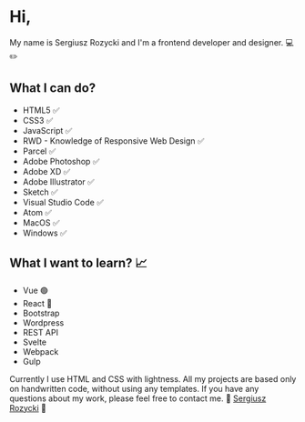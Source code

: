 # Hi, 

My name is Sergiusz Rozycki and I'm a frontend developer and designer. :computer: :pencil2:

## What I can do? 

- HTML5 :white_check_mark:
- CSS3 :white_check_mark:
- JavaScript :white_check_mark:
- RWD - Knowledge of Responsive Web Design :white_check_mark:
- Parcel ✅
- Adobe Photoshop :white_check_mark: 
- Adobe XD :white_check_mark:
- Adobe Illustrator :white_check_mark: 
- Sketch :white_check_mark:
- Visual Studio Code :white_check_mark:
- Atom :white_check_mark:
- MacOS ✅
- Windows ✅



## What I want to learn? :chart_with_upwards_trend:

- Vue 🟢
- React 🔵
- Bootstrap 
- Wordpress
- REST API 
- Svelte
- Webpack
- Gulp

Currently I use HTML and CSS with lightness. All my projects are based only on handwritten code, without using any templates. 
If you have any questions about my work, please feel free to contact me. :email: [Sergiusz Rozycki](mailto:sergiuszrozycki@icloud.com?subject=[GitHub]%20General%20Inquiry) :email:
